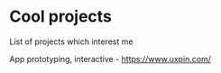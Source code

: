 # Cool projects
List of projects which interest me

App prototyping, interactive - https://www.uxpin.com/
